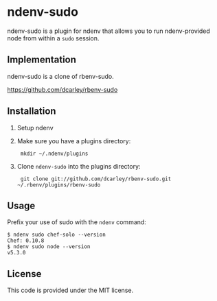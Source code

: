 # ndenv-sudo

ndenv-sudo is a plugin for ndenv that allows you to run ndenv-provided
node from within a `sudo` session.

## Implementation

ndenv-sudo is a clone of rbenv-sudo.

https://github.com/dcarley/rbenv-sudo

## Installation

1. Setup ndenv
1. Make sure you have a plugins directory:

        mkdir ~/.ndenv/plugins

1. Clone `ndenv-sudo` into the plugins directory:

        git clone git://github.com/dcarley/rbenv-sudo.git ~/.rbenv/plugins/rbenv-sudo

## Usage

Prefix your use of sudo with the `ndenv` command:

    $ ndenv sudo chef-solo --version
    Chef: 0.10.8
    $ ndenv sudo node --version
    v5.3.0

## License

This code is provided under the MIT license.
